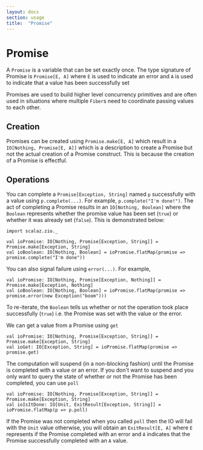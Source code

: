 ```yaml
---
layout: docs
section: usage
title:  "Promise"
---
```


# Promise

A `Promise` is a variable that can be set exactly once. The type signature of Promise is `Promise[E, A]` where `E` is 
used to indicate an error and `A` is used to indicate that a value has been successfully set 

Promises are used to build higher level concurrency primitives and are often used in situations where multiple `Fiber`s
need to coordinate passing values to each other. 

## Creation 
Promises can be created using `Promise.make[E, A]` which result in a `IO[Nothing, Promise[E, A]]` which is a description
to create a Promise but not the actual creation of a Promise construct. This is because the creation of a Promise is 
effectful.

## Operations
You can complete a `Promise[Exception, String]` named `p` successfully with a value using `p.complete(...)`. 
For example, `p.complete("I'm done!")`. The act of completing a Promise results in an `IO[Nothing, Boolean]` where
the `Boolean` represents whether the promise value has been set (`true`) or whether it was already set (`false`). 
This is demonstrated below:

```tut:silent
import scalaz.zio._
```

```tut:silent
val ioPromise: IO[Nothing, Promise[Exception, String]] = Promise.make[Exception, String]
val ioBoolean: IO[Nothing, Boolean] = ioPromise.flatMap(promise => promise.complete("I'm done"))
```

You can also signal failure using `error(...)`. For example, 

```tut:silent
val ioPromise: IO[Nothing, Promise[Exception, Nothing]] = Promise.make[Exception, Nothing]
val ioBoolean: IO[Nothing, Boolean] = ioPromise.flatMap(promise => promise.error(new Exception("boom")))
```

To re-iterate, the `Boolean` tells us whether or not the operation took place successfully (`true`) i.e. the Promise
was set with the value or the error. 

We can get a value from a Promise using `get`

```tut:silent
val ioPromise: IO[Nothing, Promise[Exception, String]] = Promise.make[Exception, String]
val ioGet: IO[Exception, String] = ioPromise.flatMap(promise => promise.get)
```

The computation will suspend (in a non-blocking fashion) until the Promise is completed with a value or an error.
If you don't want to suspend and you only want to query the state of whether or not the Promise has been completed, 
you can use `poll`

```tut:silent
val ioPromise: IO[Nothing, Promise[Exception, String]] = Promise.make[Exception, String]
val ioIsItDone: IO[Unit, ExitResult[Exception, String]] = ioPromise.flatMap(p => p.poll)
```

If the Promise was not completed when you called `poll` then the IO will fail with the `Unit` value otherwise, 
you will obtain an `ExitResult[E, A]` where `E` represents if the Promise completed with an error and `A` indicates
that the Promise successfully completed with an `A` value.
